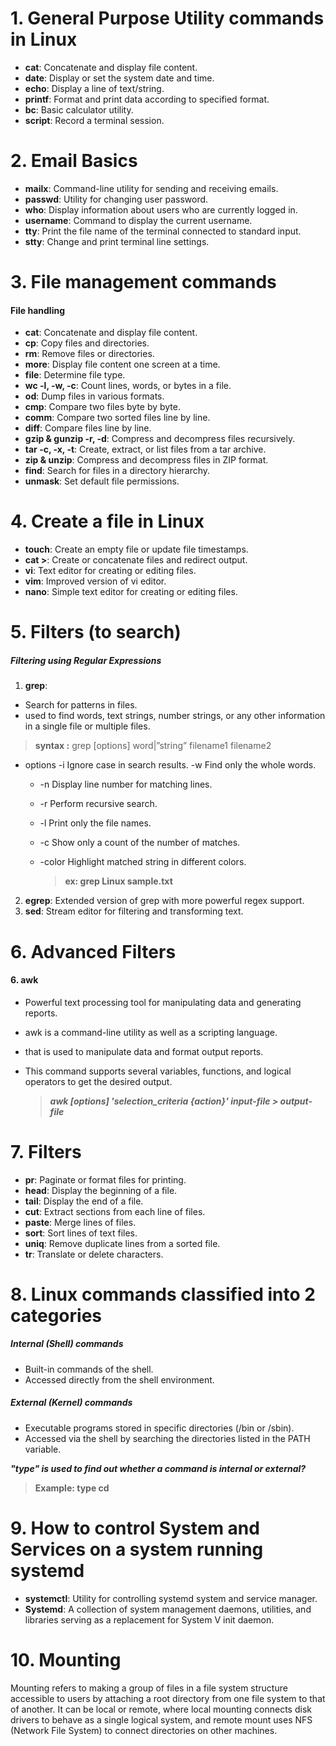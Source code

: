 # 1. General Purpose Utility commands in Linux

- **cat**: Concatenate and display file content.
- **date**: Display or set the system date and time.
- **echo**: Display a line of text/string.
- **printf**: Format and print data according to specified format.
- **bc**: Basic calculator utility.
- **script**: Record a terminal session.

# 2. Email Basics

- **mailx**: Command-line utility for sending and receiving emails.
- **passwd**: Utility for changing user password.
- **who**: Display information about users who are currently logged in.
- **username**: Command to display the current username.
- **tty**: Print the file name of the terminal connected to standard input.
- **stty**: Change and print terminal line settings.

# 3. File management commands

#### File handling

- **cat**: Concatenate and display file content.
- **cp**: Copy files and directories.
- **rm**: Remove files or directories.
- **more**: Display file content one screen at a time.
- **file**: Determine file type.
- **wc -l, -w, -c**: Count lines, words, or bytes in a file.
- **od**: Dump files in various formats.
- **cmp**: Compare two files byte by byte.
- **comm**: Compare two sorted files line by line.
- **diff**: Compare files line by line.
- **gzip & gunzip -r, -d**: Compress and decompress files recursively.
- **tar -c, -x, -t**: Create, extract, or list files from a tar archive.
- **zip & unzip**: Compress and decompress files in ZIP format.
- **find**: Search for files in a directory hierarchy.
- **unmask**: Set default file permissions.

# 4. Create a file in Linux

- **touch**: Create an empty file or update file timestamps.
- **cat >**: Create or concatenate files and redirect output.
- **vi**: Text editor for creating or editing files.
- **vim**: Improved version of vi editor.
- **nano**: Simple text editor for creating or editing files.

# 5. Filters (to search)

##### Filtering using Regular Expressions

1. **grep**:

- Search for patterns in files.
- used to find words, text strings, number strings, or any other information in a single file or multiple files.

> **syntax :**  grep [options] word|”string” filename1 filename2

- options
    -i Ignore case in search results.
    -w Find only the whole words.
  - -n Display line number for matching lines.
  - -r Perform recursive search.
  - -l Print only the file names.
  - -c Show only a count of the number of matches.
  - -color Highlight matched string in different colors.

    > **ex: grep Linux sample.txt**

2. **egrep**: Extended version of grep with more powerful regex support.
3. **sed**: Stream editor for filtering and transforming text.

# 6. Advanced Filters

#### 6. awk

- Powerful text processing tool for manipulating data and generating reports.
- awk is a command-line utility as well as a scripting language.
- that is used to manipulate data and format output reports.
- This command supports several variables, functions, and logical operators to get the desired output.

    >  ***awk [options] 'selection_criteria {action}' input-file > output-file***

# 7. Filters

- **pr**: Paginate or format files for printing.
- **head**: Display the beginning of a file.
- **tail**: Display the end of a file.
- **cut**: Extract sections from each line of files.
- **paste**: Merge lines of files.
- **sort**: Sort lines of text files.
- **uniq**: Remove duplicate lines from a sorted file.
- **tr**: Translate or delete characters.

# 8. Linux commands classified into 2 categories

##### Internal (Shell) commands

- Built-in commands of the shell.
- Accessed directly from the shell environment.

##### External (Kernel) commands

- Executable programs stored in specific directories (/bin or /sbin).
- Accessed via the shell by searching the directories listed in the PATH variable.

***"type" is used to find out whether a command is internal or external?***
> **Example: type cd**

# 9. How to control System and Services on a system running systemd

- **systemctl**: Utility for controlling systemd system and service manager.
- **Systemd**: A collection of system management daemons, utilities, and libraries serving as a replacement for System V init daemon.

# 10. Mounting

Mounting refers to making a group of files in a file system structure accessible to users by attaching a root directory from one file system to that of another. It can be local or remote, where local mounting connects disk drivers to behave as a single logical system, and remote mount uses NFS (Network File System) to connect directories on other machines.
